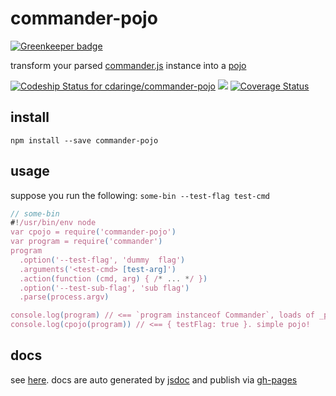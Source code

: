 # commander-pojo

[![Greenkeeper badge](https://badges.greenkeeper.io/cdaringe/commander-pojo.svg)](https://greenkeeper.io/)

transform your parsed [commander.js](https://github.com/tj/commander.js) instance into a [pojo](https://en.wikipedia.org/wiki/Plain_Old_Java_Object)

[ ![Codeship Status for cdaringe/commander-pojo](https://app.codeship.com/projects/b340eb00-973d-0134-4e2b-76a8c82e6885/status?branch=master)](https://app.codeship.com/projects/187024) ![](https://img.shields.io/badge/standardjs-%E2%9C%93-brightgreen.svg) [![Coverage Status](https://coveralls.io/repos/github/cdaringe/commander-pojo/badge.svg?branch=master)](https://coveralls.io/github/cdaringe/commander-pojo?branch=master)

## install

`npm install --save commander-pojo`

## usage

suppose you run the following: `some-bin --test-flag test-cmd`

```js
// some-bin
#!/usr/bin/env node
var cpojo = require('commander-pojo')
var program = require('commander')
program
  .option('--test-flag', 'dummy  flag')
  .arguments('<test-cmd> [test-arg]')
  .action(function (cmd, arg) { /* ... */ })
  .option('--test-sub-flag', 'sub flag')
  .parse(process.argv)

console.log(program) // <== `program instanceof Commander`, loads of _privateCommanderStuff, +more
console.log(cpojo(program)) // <== { testFlag: true }. simple pojo!
```

## docs

see [here](https://cdaringe.github.io/commander-pojo/). docs are auto generated by [jsdoc](http://usejsdoc.org/) and publish via [gh-pages](https://www.npmjs.com/package/gh-pages)
